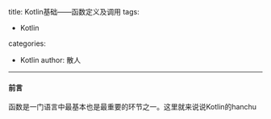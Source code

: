
title: Kotlin基础——函数定义及调用
tags:
  - Kotlin

categories:
  - Kotlin
author: 散人
---

#### 前言
函数是一门语言中最基本也是最重要的环节之一。这里就来说说Kotlin的hanchu

### 
<!--stackedit_data:
eyJoaXN0b3J5IjpbLTkyNTA4MDUwNywtNzU2NDMwODgyXX0=
-->